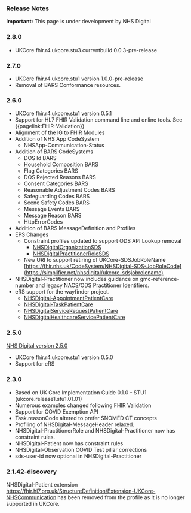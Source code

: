 ### Release Notes

  <div markdown="span" class="alert alert-warning" role="alert"><i class="fa fa-warning"></i><b> Important:</b> This page is under development by NHS Digital</div>


 ### 2.8.0

- UKCore fhir.r4.ukcore.stu3.currentbuild 0.0.3-pre-release

 ### 2.7.0

- UKCore fhir.r4.ukcore.stu1 version 1.0.0-pre-release
- Removal of BARS Conformance resources. 

 ### 2.6.0

 - UKCore fhir.r4.ukcore.stu1 version 0.5.1
 - Support for HL7 FHIR Validation command line and online tools. See {{pagelink:FHIR-Validation}}
 - Alignment of the IG to FHIR Modules
 - Addition of NHS App CodeSystem
   - NHSApp-Communication-Status
 - Addition of BARS CodeSystems
   - DOS Id BARS
   - Household Composition BARS
   - Flag Categories BARS
   - DOS Rejected Reasons BARS
   - Consent Categories BARS
   - Reasonable Adjustment Codes BARS
   - Safeguarding Codes BARS
   - Scene Safety Codes BARS
   - Message Events BARS
   - Message Reason BARS
   - HttpErrorCodes
 - Addition of BARS MessageDefinition and Profiles   
 - EPS Changes
   - Constraint profiles updated to support ODS API Lookup removal
     - [NHSDigitalOrganizationSDS](https://simplifier.net/nhsdigital/nhsdigitalorganizationsds)
     - [NHSDigitalPractitionerRoleSDS](https://simplifier.net/nhsdigital/nhsdigitalpractitionerrolemessage)
   - New URI to support retiring of UKCore-SDSJobRoleName [https://fhir.nhs.uk/CodeSystem/NHSDigital-SDS-JobRoleCode](https://simplifier.net/nhsdigital/ukcore-sdsjobrolename)
 - NHSDigital-Practitioner now includes guidance on gmc-reference-number and legacy NACS/ODS Practitioner Identifiers.
 - eRS support for the wayfinder project. 
   - [NHSDigital-AppointmentPatientCare](https://simplifier.net/nhsdigital/nhsdigitalappointmentpatientcare)
   - [NHSDigital-TaskPatientCare](https://simplifier.net/nhsdigital/nhsdigitaltaskpatientcare)
   - [NHSDigitalServiceRequestPatientCare](https://simplifier.net/nhsdigital/nhsdigitalservicerequestpatientcare)
   - [NHSDigitalHealthcareServicePatientCare](https://simplifier.net/nhsdigital/nhsdigitalhealthcareservicepatientcare)

 ### 2.5.0

[NHS Digital version 2.5.0](https://simplifier.net/guide/nhsdigital/Home?version=2.5.0) 

 - UKCore fhir.r4.ukcore.stu1 version 0.5.0
 - Support for eRS


 ### 2.3.0



 - Based on UK Core Implementation Guide 0.1.0 - STU1 (ukcore.release1.stu1.01.01)
 - Numerous examples changed following FHIR Validation
 - Support for COVID Exemption API
 - Task.reasonCode altered to prefer SNOMED CT concepts
 - Profiling of NHSDigital-MessageHeader relaxed.
 - NHSDigital-PractitionerRole and NHSDigital-Practitioner now has constraint rules.
 - NHSDigital-Patient now has constraint rules
 - NHSDigital-Observation COVID Test pillar corrections
 - sds-user-id now optional in NHSDigital-Practitioner
 

  ### 2.1.42-discovery

  NHSDigital-Patient extension https://fhir.hl7.org.uk/StructureDefinition/Extension-UKCore-NHSCommunication has been removed from the profile as it is no longer supported in UKCore.
  